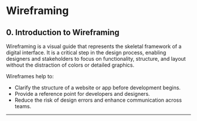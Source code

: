 # Wireframing

## 0. Introduction to Wireframing

Wireframing is a visual guide that represents the skeletal framework of a digital interface. It is a critical step in the design process, enabling designers and stakeholders to focus on functionality, structure, and layout without the distraction of colors or detailed graphics.

Wireframes help to:
- Clarify the structure of a website or app before development begins.
- Provide a reference point for developers and designers.
- Reduce the risk of design errors and enhance communication across teams.

---
